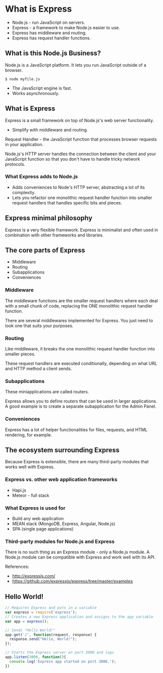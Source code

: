 # What is Express

* Node.js - run JavaScript on servers.
* Express - a framework to make Node.js easier to use.
* Express has middleware and routing.
* Express has request handler functions.

## What is this Node.js Business?

Node.js is a JavaScript platform. It lets you run JavaScript outside of a browser.

```
$ node myfile.js
```

* The JavaScript engine is fast.
* Works asynchronously.

## What is Express

Express is a small framework on top of Node.js's web server functionality.

* Simplify with middleware and routing.

Request Handler - the JavaScript function that processes browser requests in your application.

Node.js's HTTP server handles the connection between the client and your JavaScript function so that you don't have to handle tricky network protocols.

### What Express adds to Node.js

* Adds conveniences to Node's HTTP server, abstracting a lot of its complexity.
* Lets you refactor one monolithic request handler function into smaller request handlers that handles specific bits and pieces.

## Express minimal philosophy

Express is a very flexible framework. Express is minimalist and often used in combination with other frameworks and libraries.

## The core parts of Express

* Middleware
* Routing
* Subapplications
* Conveniences

### Middleware

The middleware functions are the smaller request handlers where each deal with a small chunk of code, replacing the ONE monolithic request handler function.

There are several middlewares implemented for Express. You just need to look one that suits your purposes.

### Routing

Like middleware, it breaks the one monolithic request handler function into smaller pieces.

These request handlers are executed conditionally, depending on what URL and HTTP method a client sends.

### Subapplications

These miniapplications are called routers.

Express allows you to define routers that can be used in larger applications.
A good example is to create a separate subapplication for the Admin Panel.

### Conveniences

Express has a lot of helper functionalities for files, requests, and HTML rendering, for example.

## The ecosystem surrounding Express

Because Express is extensible, there are many third-party modules that works well with Express.

### Express vs. other web application frameworks

* Hapi.js
* Meteor - full stack

### What Express is used for

* Build any web application
* MEAN stack (MongoDB, Express, Angular, Node.js)
* SPA (single page applications)

### Third-party modules for Node.js and Express

There is no such thing as an Express module - only a Node.js module.
A Node.js module can be compatible with Express and work well with its API.

References:
* http://expressjs.com/
* https://github.com/expressjs/express/tree/master/examples

## Hello World!

```javascript
// Requires Express and puts in a variable
var express = require('express');
// Creates a new Express application and assigns to the app variable
var app = express();

// Sends "Hello World!"
app.get('/', function(request, response) {
  response.send("Hello, World!");
});

// Starts the Express server on port 3000 and logs
app.listen(3000, function(){
  console.log('Express app started on port 3000.');
})
```
